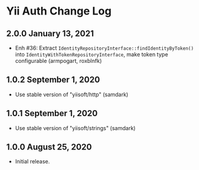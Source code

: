 # Yii Auth Change Log

## 2.0.0 January 13, 2021


- Enh #36: Extract `IdentityRepositoryInterface::findIdentityByToken()` into `IdentityWithTokenRepositoryInterface`, make token type configurable (armpogart, roxblnfk)



## 1.0.2 September 1, 2020

- Use stable version of "yiisoft/http" (samdark)

## 1.0.1 September 1, 2020

- Use stable version of "yiisoft/strings" (samdark)

## 1.0.0 August 25, 2020

- Initial release.
